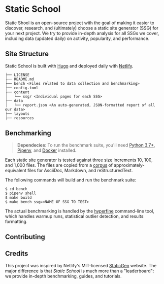 # Static School

Static Shool is an open-source project with the goal of making it easier to discover, research, and (ultimately) choose a static site generator (SSG) for your next project. We try to provide in-depth analysis for all SSGs we cover, including data (updated daily) on activity, popularity, and performance.

## Site Structure

Static School is built with [Hugo](https://gohugo.io/) and deployed daily with [Netlify](https://www.netlify.com/).

```text
├── LICENSE
├── README.md
├── bench <Files related to data collection and benchmarking>
├── config.toml
├── content
│   └── ssg/ <Individual pages for each SSG>
├── data
│   └── report.json <An auto-generated, JSON-formatted report of all our data>
├── layouts
├── resources
```

## Benchmarking

> **Dependecies**: To run the benchmark suite, you'll need [Python 3.7+](https://www.python.org/downloads/), [Pipenv](https://pipenv.kennethreitz.org/en/latest/), and [Docker](https://www.docker.com/products/docker-desktop) installed. 

Each static site generator is tested against three size increments 10, 100, and 1,000 files. The files are copied from a [corpus](https://github.com/errata-ai/static-school/tree/master/bench/corpus) of approximately-equivalent files for AsciiDoc, Markdown, and reStructuredText.

The following commands will build and run the benchmark suite:

```shell
$ cd bench
$ pipenv shell
$ make build
$ make bench ssg=<NAME OF SSG TO TEST>
```

The actual benchmarking is handled by the [hyperfine](https://github.com/sharkdp/hyperfine) command-line tool, which handles warmup runs, statistical outlier detection, and results formatting.

## Contributing

## Credits

This project was inspired by Netlify's MIT-licensed [StaticGen](https://www.staticgen.com/) website. The major difference is that *Static School* is much more than a "leaderboard": we provide in-depth benchmarking, guides, and tutorials.
